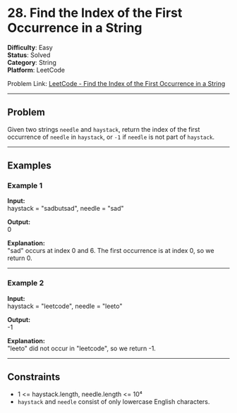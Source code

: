 # 28. Find the Index of the First Occurrence in a String

**Difficulty**: Easy  
**Status**: Solved  
**Category**: String  
**Platform**: LeetCode

Problem Link: [LeetCode - Find the Index of the First Occurrence in a String](https://leetcode.com/problems/find-the-index-of-the-first-occurrence-in-a-string/?envType=study-plan-v2&envId=programming-skills)

---

## Problem

Given two strings `needle` and `haystack`, return the index of the first occurrence of `needle` in `haystack`, or `-1` if `needle` is not part of `haystack`.

---

## Examples

### Example 1

**Input:**  
haystack = "sadbutsad", needle = "sad"

**Output:**  
0

**Explanation:**  
"sad" occurs at index 0 and 6. The first occurrence is at index 0, so we return 0.

---

### Example 2

**Input:**  
haystack = "leetcode", needle = "leeto"

**Output:**  
-1

**Explanation:**  
"leeto" did not occur in "leetcode", so we return -1.

---

## Constraints

- 1 <= haystack.length, needle.length <= 10⁴
- `haystack` and `needle` consist of only lowercase English characters.
